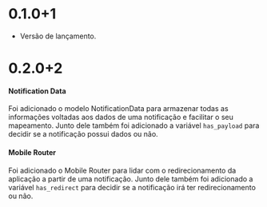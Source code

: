 # 0.1.0+1

- Versão de lançamento.

# 0.2.0+2

#### Notification Data

Foi adicionado o modelo NotificationData para armazenar todas as informações voltadas aos dados de uma notificação e facilitar o seu mapeamento. Junto dele também foi adicionado a variável `has_payload` para decidir se a notificação possui dados ou não.

#### Mobile Router

Foi adicionado o Mobile Router para lidar com o redirecionamento da aplicação a partir de uma notificação. Junto dele também foi adicionado a variável `has_redirect` para decidir se a notificação irá ter redirecionamento ou não.
